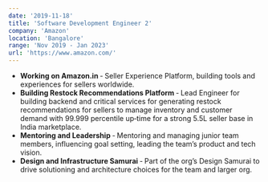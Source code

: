 ```yaml
---
date: '2019-11-18'
title: 'Software Development Engineer 2'
company: 'Amazon'
location: 'Bangalore'
range: 'Nov 2019 - Jan 2023'
url: 'https://www.amazon.com/'
---
```


- **Working on Amazon.in** ‐ Seller Experience Platform, building tools and experiences for sellers worldwide.
- **Building Restock Recommendations Platform** ‐ Lead Engineer for building backend and critical services for generating restock recommendations for sellers to manage inventory and customer demand with 99.999 percentile up‐time for a strong 5.5L seller base in India marketplace.
- **Mentoring and Leadership** ‐ Mentoring and managing junior team members, influencing goal setting, leading the team’s product and tech vision.
- **Design and Infrastructure Samurai** ‐ Part of the org’s Design Samurai to drive solutioning and architecture choices for the team and larger org.
